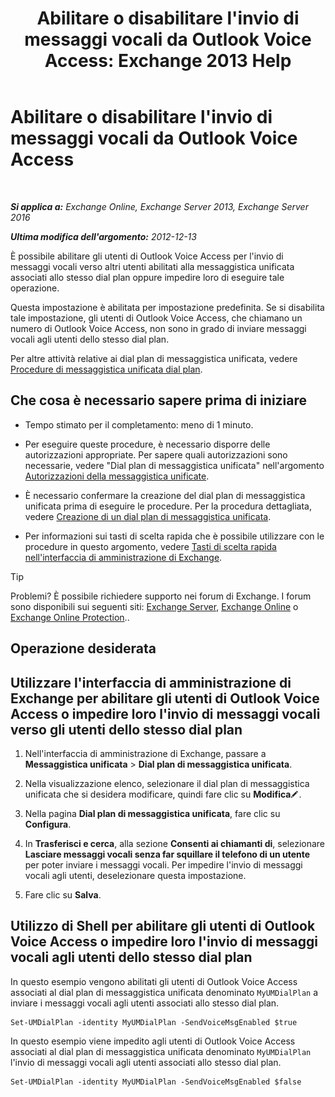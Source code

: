 ﻿---
title: "Abilitare o disabilitare l'invio di messaggi vocali da Outlook Voice Access: Exchange 2013 Help"
TOCTitle: Abilitare o disabilitare l'invio di messaggi vocali da Outlook Voice Access
ms:assetid: 63544ae2-6a28-40b2-82fc-3df83e93ee56
ms:mtpsurl: https://technet.microsoft.com/it-it/library/Ee423546(v=EXCHG.150)
ms:contentKeyID: 52057257
ms.date: 05/22/2018
mtps_version: v=EXCHG.150
ms.translationtype: MT
---

# Abilitare o disabilitare l'invio di messaggi vocali da Outlook Voice Access

 

_**Si applica a:** Exchange Online, Exchange Server 2013, Exchange Server 2016_

_**Ultima modifica dell'argomento:** 2012-12-13_

È possibile abilitare gli utenti di Outlook Voice Access per l'invio di messaggi vocali verso altri utenti abilitati alla messaggistica unificata associati allo stesso dial plan oppure impedire loro di eseguire tale operazione.

Questa impostazione è abilitata per impostazione predefinita. Se si disabilita tale impostazione, gli utenti di Outlook Voice Access, che chiamano un numero di Outlook Voice Access, non sono in grado di inviare messaggi vocali agli utenti dello stesso dial plan.

Per altre attività relative ai dial plan di messaggistica unificata, vedere [Procedure di messaggistica unificata dial plan](um-dial-plan-procedures-exchange-2013-help.md).

## Che cosa è necessario sapere prima di iniziare

  - Tempo stimato per il completamento: meno di 1 minuto.

  - Per eseguire queste procedure, è necessario disporre delle autorizzazioni appropriate. Per sapere quali autorizzazioni sono necessarie, vedere "Dial plan di messaggistica unificata" nell'argomento [Autorizzazioni della messaggistica unificate](unified-messaging-permissions-exchange-2013-help.md).

  - È necessario confermare la creazione del dial plan di messaggistica unificata prima di eseguire le procedure. Per la procedura dettagliata, vedere [Creazione di un dial plan di messaggistica unificata](create-a-um-dial-plan-exchange-2013-help.md).

  - Per informazioni sui tasti di scelta rapida che è possibile utilizzare con le procedure in questo argomento, vedere [Tasti di scelta rapida nell'interfaccia di amministrazione di Exchange](keyboard-shortcuts-in-the-exchange-admin-center-exchange-online-protection-help.md).


> [!TIP]
> Problemi? È possibile richiedere supporto nei forum di Exchange. I forum sono disponibili sui seguenti siti: <A href="https://go.microsoft.com/fwlink/p/?linkid=60612">Exchange Server</A>, <A href="https://go.microsoft.com/fwlink/p/?linkid=267542">Exchange Online</A> o <A href="https://go.microsoft.com/fwlink/p/?linkid=285351">Exchange Online Protection</A>..



## Operazione desiderata

## Utilizzare l'interfaccia di amministrazione di Exchange per abilitare gli utenti di Outlook Voice Access o impedire loro l'invio di messaggi vocali verso gli utenti dello stesso dial plan

1.  Nell'interfaccia di amministrazione di Exchange, passare a **Messaggistica unificata** \> **Dial plan di messaggistica unificata**.

2.  Nella visualizzazione elenco, selezionare il dial plan di messaggistica unificata che si desidera modificare, quindi fare clic su **Modifica**![Icona Modifica](images/JJ218640.6f53ccb2-1f13-4c02-bea0-30690e6ea71d(EXCHG.150).gif "Icona Modifica").

3.  Nella pagina **Dial plan di messaggistica unificata**, fare clic su **Configura**.

4.  In **Trasferisci e cerca**, alla sezione **Consenti ai chiamanti di**, selezionare **Lasciare messaggi vocali senza far squillare il telefono di un utente** per poter inviare i messaggi vocali. Per impedire l'invio di messaggi vocali agli utenti, deselezionare questa impostazione.

5.  Fare clic su **Salva**.

## Utilizzo di Shell per abilitare gli utenti di Outlook Voice Access o impedire loro l'invio di messaggi vocali agli utenti dello stesso dial plan

In questo esempio vengono abilitati gli utenti di Outlook Voice Access associati al dial plan di messaggistica unificata denominato `MyUMDialPlan` a inviare i messaggi vocali agli utenti associati allo stesso dial plan.

    Set-UMDialPlan -identity MyUMDialPlan -SendVoiceMsgEnabled $true

In questo esempio viene impedito agli utenti di Outlook Voice Access associati al dial plan di messaggistica unificata denominato `MyUMDialPlan` l'invio di messaggi vocali agli utenti associati allo stesso dial plan.

    Set-UMDialPlan -identity MyUMDialPlan -SendVoiceMsgEnabled $false

